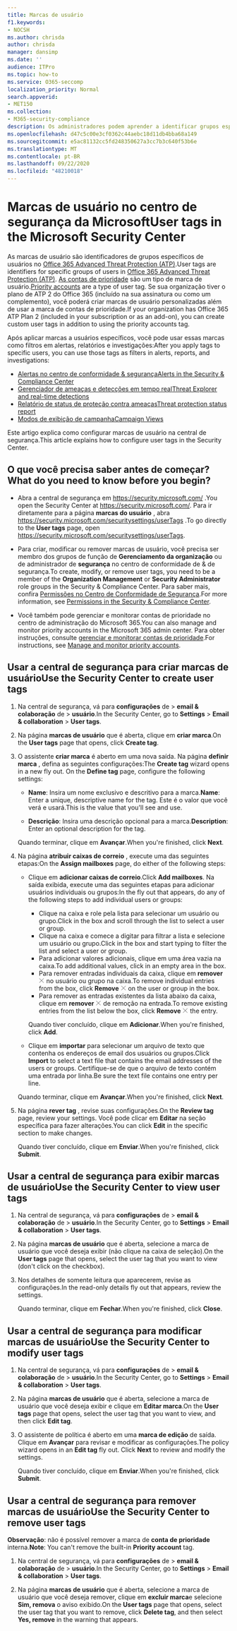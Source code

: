 ```yaml
---
title: Marcas de usuário
f1.keywords:
- NOCSH
ms.author: chrisda
author: chrisda
manager: dansimp
ms.date: ''
audience: ITPro
ms.topic: how-to
ms.service: O365-seccomp
localization_priority: Normal
search.appverid:
- MET150
ms.collection:
- M365-security-compliance
description: Os administradores podem aprender a identificar grupos específicos de usuários com marcas de usuário no Oiffce 365 ATP plano 2. A filtragem de marca está disponível em alertas, relatórios e investigações no Office 365 ATP para identificar rapidamente os usuários marcados.
ms.openlocfilehash: d47c5c00e3cf0362c44aebc18d11db4bba68a149
ms.sourcegitcommit: e5ac81132cc5fd248350627a3cc7b3c640f53b6e
ms.translationtype: MT
ms.contentlocale: pt-BR
ms.lasthandoff: 09/22/2020
ms.locfileid: "48210018"
---
```

# <a name="user-tags-in-the-microsoft-security-center"></a><span data-ttu-id="962e3-104">Marcas de usuário no centro de segurança da Microsoft</span><span class="sxs-lookup"><span data-stu-id="962e3-104">User tags in the Microsoft Security Center</span></span>

<span data-ttu-id="962e3-105">As marcas de usuário são identificadores de grupos específicos de usuários no [Office 365 Advanced Threat Protection (ATP)](office-365-atp.md).</span><span class="sxs-lookup"><span data-stu-id="962e3-105">User tags are identifiers for specific groups of users in [Office 365 Advanced Threat Protection (ATP)](office-365-atp.md).</span></span> <span data-ttu-id="962e3-106">[As contas de prioridade](https://docs.microsoft.com/microsoft-365/admin/setup/priority-accounts) são um tipo de marca de usuário.</span><span class="sxs-lookup"><span data-stu-id="962e3-106">[Priority accounts](https://docs.microsoft.com/microsoft-365/admin/setup/priority-accounts) are a type of user tag.</span></span> <span data-ttu-id="962e3-107">Se sua organização tiver o plano de ATP 2 do Office 365 (incluído na sua assinatura ou como um complemento), você poderá criar marcas de usuário personalizadas além de usar a marca de contas de prioridade.</span><span class="sxs-lookup"><span data-stu-id="962e3-107">If your organization has Office 365 ATP Plan 2 (included in your subscription or as an add-on), you can create custom user tags in addition to using the priority accounts tag.</span></span>

<span data-ttu-id="962e3-108">Após aplicar marcas a usuários específicos, você pode usar essas marcas como filtros em alertas, relatórios e investigações:</span><span class="sxs-lookup"><span data-stu-id="962e3-108">After you apply tags to specific users, you can use those tags as filters in alerts, reports, and investigations:</span></span>

- [<span data-ttu-id="962e3-109">Alertas no centro de conformidade & segurança</span><span class="sxs-lookup"><span data-stu-id="962e3-109">Alerts in the Security & Compliance Center</span></span>](alerts.md)
- [<span data-ttu-id="962e3-110">Gerenciador de ameaças e detecções em tempo real</span><span class="sxs-lookup"><span data-stu-id="962e3-110">Threat Explorer and real-time detections</span></span>](threat-explorer.md)
- [<span data-ttu-id="962e3-111">Relatório de status de proteção contra ameaças</span><span class="sxs-lookup"><span data-stu-id="962e3-111">Threat protection status report</span></span>](view-email-security-reports.md#threat-protection-status-report)
- [<span data-ttu-id="962e3-112">Modos de exibição de campanha</span><span class="sxs-lookup"><span data-stu-id="962e3-112">Campaign Views</span></span>](campaigns.md)

<span data-ttu-id="962e3-113">Este artigo explica como configurar marcas de usuário na central de segurança.</span><span class="sxs-lookup"><span data-stu-id="962e3-113">This article explains how to configure user tags in the Security Center.</span></span>

## <a name="what-do-you-need-to-know-before-you-begin"></a><span data-ttu-id="962e3-114">O que você precisa saber antes de começar?</span><span class="sxs-lookup"><span data-stu-id="962e3-114">What do you need to know before you begin?</span></span>

- <span data-ttu-id="962e3-115">Abra a central de segurança em <https://security.microsoft.com/> .</span><span class="sxs-lookup"><span data-stu-id="962e3-115">You open the Security Center at <https://security.microsoft.com/>.</span></span> <span data-ttu-id="962e3-116">Para ir diretamente para a página **marcas do usuário** , abra <https://security.microsoft.com/securitysettings/userTags> .</span><span class="sxs-lookup"><span data-stu-id="962e3-116">To go directly to the **User tags** page, open <https://security.microsoft.com/securitysettings/userTags>.</span></span>

- <span data-ttu-id="962e3-117">Para criar, modificar ou remover marcas de usuário, você precisa ser membro dos grupos de função de **Gerenciamento da organização** ou de administrador de **segurança** no centro de conformidade de & de segurança.</span><span class="sxs-lookup"><span data-stu-id="962e3-117">To create, modify, or remove user tags, you need to be a member of the **Organization Management** or **Security Administrator** role groups in the Security & Compliance Center.</span></span> <span data-ttu-id="962e3-118">Para saber mais, confira [Permissões no Centro de Conformidade de Segurança](permissions-in-the-security-and-compliance-center.md).</span><span class="sxs-lookup"><span data-stu-id="962e3-118">For more information, see [Permissions in the Security & Compliance Center](permissions-in-the-security-and-compliance-center.md).</span></span>

- <span data-ttu-id="962e3-119">Você também pode gerenciar e monitorar contas de prioridade no centro de administração do Microsoft 365.</span><span class="sxs-lookup"><span data-stu-id="962e3-119">You can also manage and monitor priority accounts in the Microsoft 365 admin center.</span></span> <span data-ttu-id="962e3-120">Para obter instruções, consulte [gerenciar e monitorar contas de prioridade](https://docs.microsoft.com/microsoft-365/admin/setup/priority-accounts).</span><span class="sxs-lookup"><span data-stu-id="962e3-120">For instructions, see [Manage and monitor priority accounts](https://docs.microsoft.com/microsoft-365/admin/setup/priority-accounts).</span></span>

## <a name="use-the-security-center-to-create-user-tags"></a><span data-ttu-id="962e3-121">Usar a central de segurança para criar marcas de usuário</span><span class="sxs-lookup"><span data-stu-id="962e3-121">Use the Security Center to create user tags</span></span>

1. <span data-ttu-id="962e3-122">Na central de segurança, vá para **configurações** de \> **email & colaboração** de \> **usuário**.</span><span class="sxs-lookup"><span data-stu-id="962e3-122">In the Security Center, go to **Settings** \> **Email & collaboration** \> **User tags**.</span></span>

2. <span data-ttu-id="962e3-123">Na página **marcas de usuário** que é aberta, clique em **criar marca**.</span><span class="sxs-lookup"><span data-stu-id="962e3-123">On the **User tags** page that opens, click **Create tag**.</span></span>

3. <span data-ttu-id="962e3-124">O assistente **criar marca** é aberto em uma nova saída. Na página **definir marca** , defina as seguintes configurações:</span><span class="sxs-lookup"><span data-stu-id="962e3-124">The **Create tag** wizard opens in a new fly out. On the **Define tag** page, configure the following settings:</span></span>

   - <span data-ttu-id="962e3-125">**Name**: Insira um nome exclusivo e descritivo para a marca.</span><span class="sxs-lookup"><span data-stu-id="962e3-125">**Name**: Enter a unique, descriptive name for the tag.</span></span> <span data-ttu-id="962e3-126">Este é o valor que você verá e usará.</span><span class="sxs-lookup"><span data-stu-id="962e3-126">This is the value that you'll see and use.</span></span>

   - <span data-ttu-id="962e3-127">**Descrição**: Insira uma descrição opcional para a marca.</span><span class="sxs-lookup"><span data-stu-id="962e3-127">**Description**: Enter an optional description for the tag.</span></span>

   <span data-ttu-id="962e3-128">Quando terminar, clique em **Avançar**.</span><span class="sxs-lookup"><span data-stu-id="962e3-128">When you're finished, click **Next**.</span></span>

4. <span data-ttu-id="962e3-129">Na página **atribuir caixas de correio** , execute uma das seguintes etapas:</span><span class="sxs-lookup"><span data-stu-id="962e3-129">On the **Assign mailboxes** page, do either of the following steps:</span></span>

   - <span data-ttu-id="962e3-130">Clique em **adicionar caixas de correio**.</span><span class="sxs-lookup"><span data-stu-id="962e3-130">Click **Add mailboxes**.</span></span> <span data-ttu-id="962e3-131">Na saída exibida, execute uma das seguintes etapas para adicionar usuários individuais ou grupos:</span><span class="sxs-lookup"><span data-stu-id="962e3-131">In the fly out that appears, do any of the following steps to add individual users or groups:</span></span>

     - <span data-ttu-id="962e3-132">Clique na caixa e role pela lista para selecionar um usuário ou grupo.</span><span class="sxs-lookup"><span data-stu-id="962e3-132">Click in the box and scroll through the list to select a user or group.</span></span>
     - <span data-ttu-id="962e3-133">Clique na caixa e comece a digitar para filtrar a lista e selecione um usuário ou grupo.</span><span class="sxs-lookup"><span data-stu-id="962e3-133">Click in the box and start typing to filter the list and select a user or group.</span></span>
     - <span data-ttu-id="962e3-134">Para adicionar valores adicionais, clique em uma área vazia na caixa.</span><span class="sxs-lookup"><span data-stu-id="962e3-134">To add additional values, click in an empty area in the box.</span></span>
     - <span data-ttu-id="962e3-135">Para remover entradas individuais da caixa, clique em **remover** ![ ícone de remoção ](../../media/scc-remove-icon.png) no usuário ou grupo na caixa.</span><span class="sxs-lookup"><span data-stu-id="962e3-135">To remove individual entries from the box, click **Remove** ![Remove icon](../../media/scc-remove-icon.png) on the user or group in the box.</span></span>
     - <span data-ttu-id="962e3-136">Para remover as entradas existentes da lista abaixo da caixa, clique em **remover** ![ ícone ](../../media/scc-remove-icon.png) de remoção na entrada.</span><span class="sxs-lookup"><span data-stu-id="962e3-136">To remove existing entries from the list below the box, click **Remove** ![Remove icon](../../media/scc-remove-icon.png) the entry.</span></span>

     <span data-ttu-id="962e3-137">Quando tiver concluído, clique em **Adicionar**.</span><span class="sxs-lookup"><span data-stu-id="962e3-137">When you're finished, click **Add**.</span></span>

   - <span data-ttu-id="962e3-138">Clique em **importar** para selecionar um arquivo de texto que contenha os endereços de email dos usuários ou grupos.</span><span class="sxs-lookup"><span data-stu-id="962e3-138">Click **Import** to select a text file that contains the email addresses of the users or groups.</span></span> <span data-ttu-id="962e3-139">Certifique-se de que o arquivo de texto contém uma entrada por linha.</span><span class="sxs-lookup"><span data-stu-id="962e3-139">Be sure the text file contains one entry per line.</span></span>

   <span data-ttu-id="962e3-140">Quando terminar, clique em **Avançar**.</span><span class="sxs-lookup"><span data-stu-id="962e3-140">When you're finished, click **Next**.</span></span>

5. <span data-ttu-id="962e3-141">Na página **rever tag** , revise suas configurações.</span><span class="sxs-lookup"><span data-stu-id="962e3-141">On the **Review tag** page, review your settings.</span></span> <span data-ttu-id="962e3-142">Você pode clicar em **Editar** na seção específica para fazer alterações.</span><span class="sxs-lookup"><span data-stu-id="962e3-142">You can click **Edit** in the specific section to make changes.</span></span>

   <span data-ttu-id="962e3-143">Quando tiver concluído, clique em **Enviar**.</span><span class="sxs-lookup"><span data-stu-id="962e3-143">When you're finished, click **Submit**.</span></span>

## <a name="use-the-security-center-to-view-user-tags"></a><span data-ttu-id="962e3-144">Usar a central de segurança para exibir marcas de usuário</span><span class="sxs-lookup"><span data-stu-id="962e3-144">Use the Security Center to view user tags</span></span>

1. <span data-ttu-id="962e3-145">Na central de segurança, vá para **configurações** de \> **email & colaboração** de \> **usuário**.</span><span class="sxs-lookup"><span data-stu-id="962e3-145">In the Security Center, go to **Settings** \> **Email & collaboration** \> **User tags**.</span></span>

2. <span data-ttu-id="962e3-146">Na página **marcas de usuário** que é aberta, selecione a marca de usuário que você deseja exibir (não clique na caixa de seleção).</span><span class="sxs-lookup"><span data-stu-id="962e3-146">On the **User tags** page that opens, select the user tag that you want to view (don't click on the checkbox).</span></span>

3. <span data-ttu-id="962e3-147">Nos detalhes de somente leitura que aparecerem, revise as configurações.</span><span class="sxs-lookup"><span data-stu-id="962e3-147">In the read-only details fly out that appears, review the settings.</span></span>

   <span data-ttu-id="962e3-148">Quando terminar, clique em **Fechar**.</span><span class="sxs-lookup"><span data-stu-id="962e3-148">When you're finished, click **Close**.</span></span>

## <a name="use-the-security-center-to-modify-user-tags"></a><span data-ttu-id="962e3-149">Usar a central de segurança para modificar marcas de usuário</span><span class="sxs-lookup"><span data-stu-id="962e3-149">Use the Security Center to modify user tags</span></span>

1. <span data-ttu-id="962e3-150">Na central de segurança, vá para **configurações** de \> **email & colaboração** de \> **usuário**.</span><span class="sxs-lookup"><span data-stu-id="962e3-150">In the Security Center, go to **Settings** \> **Email & collaboration** \> **User tags**.</span></span>

2. <span data-ttu-id="962e3-151">Na página **marcas de usuário** que é aberta, selecione a marca de usuário que você deseja exibir e clique em **Editar marca**.</span><span class="sxs-lookup"><span data-stu-id="962e3-151">On the **User tags** page that opens, select the user tag that you want to view, and then click **Edit tag**.</span></span>

3. <span data-ttu-id="962e3-152">O assistente de política é aberto em uma **marca de edição** de saída. Clique em **Avançar** para revisar e modificar as configurações.</span><span class="sxs-lookup"><span data-stu-id="962e3-152">The policy wizard opens in an **Edit tag** fly out. Click **Next** to review and modify the settings.</span></span>

   <span data-ttu-id="962e3-153">Quando tiver concluído, clique em **Enviar**.</span><span class="sxs-lookup"><span data-stu-id="962e3-153">When you're finished, click **Submit**.</span></span>

## <a name="use-the-security-center-to-remove-user-tags"></a><span data-ttu-id="962e3-154">Usar a central de segurança para remover marcas de usuário</span><span class="sxs-lookup"><span data-stu-id="962e3-154">Use the Security Center to remove user tags</span></span>

<span data-ttu-id="962e3-155">**Observação**: não é possível remover a marca de **conta de prioridade** interna.</span><span class="sxs-lookup"><span data-stu-id="962e3-155">**Note**: You can't remove the built-in **Priority account** tag.</span></span>

1. <span data-ttu-id="962e3-156">Na central de segurança, vá para **configurações** de \> **email & colaboração** de \> **usuário**.</span><span class="sxs-lookup"><span data-stu-id="962e3-156">In the Security Center, go to **Settings** \> **Email & collaboration** \> **User tags**.</span></span>

2. <span data-ttu-id="962e3-157">Na página **marcas de usuário** que é aberta, selecione a marca de usuário que você deseja remover, clique em **excluir marca**e selecione **Sim, remova** o aviso exibido.</span><span class="sxs-lookup"><span data-stu-id="962e3-157">On the **User tags** page that opens, select the user tag that you want to remove, click **Delete tag**, and then select **Yes, remove** in the warning that appears.</span></span>
